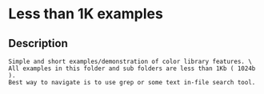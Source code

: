 # Less than 1K examples

## Description
    Simple and short examples/demonstration of color library features. \
    All examples in this folder and sub folders are less than 1Kb ( 1024b ).
    Best way to navigate is to use grep or some text in-file search tool.
